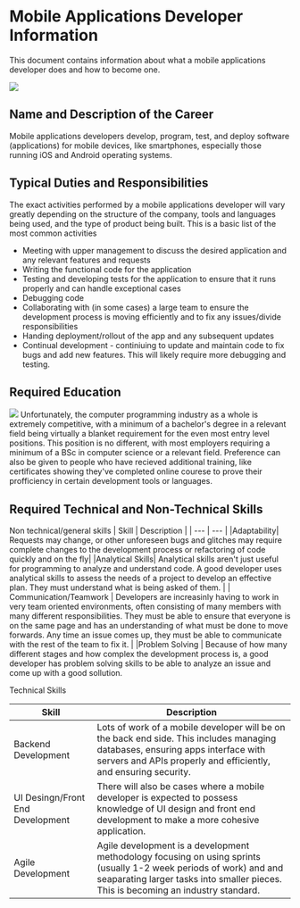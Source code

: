 
# Mobile Applications Developer Information
This document contains information about what a mobile applications developer does and how to become one. 

![](https://t4.ftcdn.net/jpg/03/52/97/73/240_F_352977326_Qu0VEVvmzJflBZnraDm3HJ2zrahCJEoa.jpg)


## Name and Description of the Career
 Mobile applications developers develop, program, test, and deploy software (applications) for mobile devices, like smartphones, especially those running iOS and Android operating systems. 

 ## Typical Duties and Responsibilities

The exact activities performed by a mobile applications developer will vary greatly depending on the structure of the company, tools and languages being used, and the type of product being built. This is a basic list of the most common activities

* Meeting with upper management to discuss the desired application and any relevant features and requests
* Writing the functional code for the application
* Testing and developing tests for the application to ensure that it runs properly and can handle exceptional cases
* Debugging code
* Collaborating with (in some cases) a large team to ensure the development process is moving efficiently and to fix any issues/divide responsibilities
* Handing deployment/rollout of the app and any subsequent updates
* Continual development - continiuing to update and maintain code to fix bugs and add new features. This will likely require more debugging and testing.

## Required Education
![](https://emojipedia-us.s3.amazonaws.com/source/skype/289/graduation-cap_1f393.png)
Unfortunately, the computer programming industry as a whole is extremely competitive, with a minimum of a bachelor's degree in a relevant field being virtually a blanket requirement for the even most entry level positions. This position is no different, with most employers requiring a minimum of a BSc in computer science or a relevant field. Preference can also be given to people who have recieved additional training, like certificates showing they've completed online courese to prove their profficiency in certain development tools or languages. 

## Required Technical and Non-Technical Skills

Non technical/general skills
| Skill | Description |
| --- | --- |
|Adaptability| Requests may change, or other unforeseen bugs and glitches may require complete changes to the development process or refactoring of code quickly and on the fly|
|Analytical Skills| Analytical skills aren't just useful for programming to analyze and understand code. A good developer uses analytical skills to assess the needs of a project to develop an effective plan. They must understand what is being asked of them. |
| Communication/Teamwork | Developers are increasinly having to work in very team oriented environments, often consisting of many members with many different responsibilities. They must be able to ensure that everyone is on the same page and has an understanding of what must be done to move forwards. Any time an issue comes up, they must be able to communicate with the rest of the team to fix it. |
|Problem Solving | Because of how many different stages and how complex the development process is, a good developer has problem solving skills to be able to analyze an issue and come up with a good sollution. 

Technical Skills

| Skill | Description |
| --- | --- | 
|Backend Development | Lots of work of a mobile developer will be on the back end side. This includes managing databases, ensuring apps interface with servers and APIs properly and efficiently, and ensuring security. 
| UI Desingn/Front End Development | There will also be cases where a mobile developer is expected to possess knowledge of UI design and front end development to make a more cohesive application. 
| Agile Development | Agile development is a development methodology focusing on using sprints (usually 1-2 week periods of work) and and seaparating larger tasks into smaller pieces. This is becoming an industry standard. 

